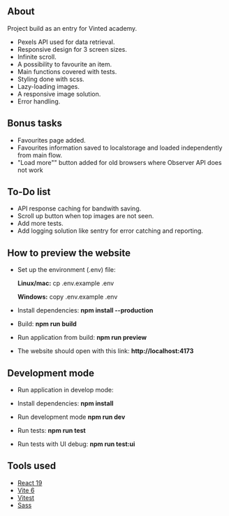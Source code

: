 ## About

Project build as an entry for Vinted academy.

- Pexels API used for data retrieval.
- Responsive design for 3 screen sizes.
- Infinite scroll.
- A possibility to favourite an item.
- Main functions covered with tests.
- Styling done with scss.
- Lazy-loading images.
- A responsive image solution.
- Error handling.

## Bonus tasks

- Favourites page added.
- Favourites information saved to localstorage and loaded independently from main flow.
- "Load more"" button added for old browsers where Observer API does not work

## To-Do list

- API response caching for bandwith saving.
- Scroll up button when top images are not seen.
- Add more tests.
- Add logging solution like sentry for error catching and reporting.

## How to preview the website

- Set up the environment (.env) file:

  **Linux/mac:**
  cp .env.example .env

  **Windows:**
  copy .env.example .env

- Install dependencies:
  **npm install --production**

- Build:
  **npm run build**

- Run application from build:
  **npm run preview**

- The website should open with this link: 
  **http://localhost:4173**

## Development mode

- Run application in develop mode:

- Install dependencies:
  **npm install**

- Run development mode
  **npm run dev**

- Run tests:
  **npm run test**

- Run tests with UI debug:
  **npm run test:ui**

## Tools used

- [React 19](https://react.dev/)
- [Vite 6](https://github.com/vitejs/vite)
- [Vitest](https://vitest.dev/)
- [Sass](https://github.com/sass/dart-sass)
